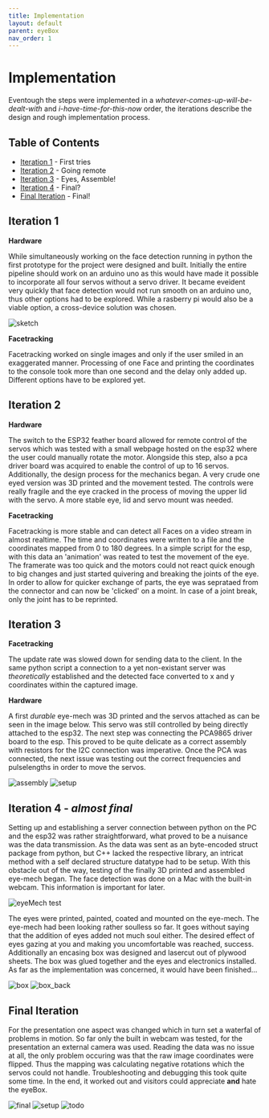 ```yaml
---
title: Implementation
layout: default
parent: eyeBox
nav_order: 1
---
```



# Implementation

Eventough the steps were implemented in a *whatever-comes-up-will-be-dealt-with* and *i-have-time-for-this-now* order, the iterations describe the design and rough implementation process. 

## Table of Contents
- [Iteration 1](#iteration-1) - First tries
- [Iteration 2](#iteration-2) - Going remote
- [Iteration 3](#iteration-3) - Eyes, Assemble!
- [Iteration 4](#iteration-4---almost-final) - Final?
- [Final Iteration](#final-iteration) - Final!

## Iteration 1
**Hardware**

While simultaneously working on the face detection running in python the first prototype for the project were designed and built. Initially the entire pipeline should work on an arduino uno as this would have made it possible to incorporate all four servos without a servo driver. It became eveident very quickly that face detection would not run smooth on an arduino uno, thus other options had to be explored. While a rasberry pi would also be a viable option, a cross-device solution was chosen. 

![sketch](assets/first_sketch_medium.jpeg)

**Facetracking**

Facetracking worked on single images and only if the user smiled in an exaggerated manner. Processing of one Face and printing the coordinates to the console took more than one second and the delay only added up. Different options have to be explored yet.

## Iteration 2
**Hardware**

The switch to the ESP32 feather board allowed for remote control of the servos which was tested with a small webpage hosted on the esp32 where the user could manually rotate the motor. Alongside this step, also a pca driver board was acquired to enable the control of up to 16 servos. Additionally, the design process for the mechanics began. A very crude one eyed version was 3D printed and the movement tested. The controls were really fragile and the eye cracked in the process of moving the upper lid with the servo. A more stable eye, lid and servo mount was needed.

**Facetracking**

Facetracking is more stable and can detect all Faces on a video stream in almost realtime. The time and coordinates were written to a file and the coordinates mapped from 0 to 180 degrees. In a simple script for the esp, with this data an 'animation' was reated to test the movement of the eye. The framerate was too quick and the motors could not react quick enough to big changes and just started quivering and breaking the joints of the eye. In order to allow for quicker exchange of parts, the eye was seprataed from the connector and can now be 'clicked' on a moint. In case of a joint break, only the joint has to be reprinted. 

## Iteration 3

**Facetracking**

The update rate was slowed down for sending data to the client. In the same python script a connection to a yet non-existant server was *theoretically* established and the detected face converted to x and y coordinates within the captured image.

**Hardware**

A first *durable* eye-mech was 3D printed and the servos attached as can be seen in the image below. This servo was still controlled by being directly attached to the esp32. The next step was connecting the PCA9865 driver board to the esp. This proved to be quite delicate as a correct assembly with resistors for the I2C connection was imperative. Once the PCA was connected, the next issue was testing out the correct frequencies and pulselengths in order to move the servos.

![assembly](assets/eyeBox_assembly_cut.png)
![setup](assets/setup_pca.png)

## Iteration 4 - *almost final*
Setting up and establishing a server connection between python on the PC and the esp32 was rather straightforward, what proved to be a nuisance was the data transmission. As the data was sent as an byte-encoded struct package from python, but C++ lacked the respective library, an intricat method with a self declared structure datatype had to be setup. With this obstacle out of the way, testing of the finally 3D printed and assembled eye-mech began. The face detection was done on a Mac with the built-in webcam. This information is important for later.

![eyeMech test](assets/eyeBox_test_AdobeExpress.gif)

The eyes were printed, painted, coated and mounted on the eye-mech. The eye-mech had been looking rather soulless so far. It goes without saying that the addition of eyes added not much soul either. The desired effect of eyes gazing at you and making you uncomfortable was reached, success. Additionally an encasing box was designed and lasercut out of plywood sheets. The box was glued together and the eyes and electronics installed. As far as the implementation was concerned, it would have been finished... 

![box](assets/eyeBox_boxBuild_medium.jpeg)
![box_back](assets/eyeBox_back_medium.jpeg)


## Final Iteration
For the presentation one aspect was changed which in turn set a waterfal of problems in motion. So far only the built in webcam was tested, for the presentation an external camera was used. Reading the data was no issue at all, the only problem occuring was that the raw image coordinates were flipped. Thus the mapping was calculating negative rotations which the servos could not handle. Troubleshooting and debugging this took quite some time. In the end, it worked out and visitors could appreciate **and** hate the eyeBox.

![final](assets/eyeBox_final_AdobeExpress.gif)
![setup](assets/eyeBox_setup.jpg)
![todo](assets/todo)


